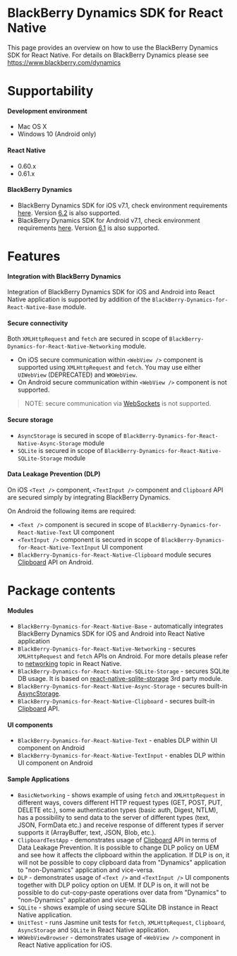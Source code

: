 # BlackBerry Dynamics SDK for React Native
This page provides an overview on how to use the BlackBerry Dynamics SDK for React Native. For details on BlackBerry Dynamics please see https://www.blackberry.com/dynamics

# Supportability
#### Development environment
 - Mac OS X
 - Windows 10 (Android only)
#### React Native
 - 0.60.x
 - 0.61.x
#### BlackBerry Dynamics
 - BlackBerry Dynamics SDK for iOS v7.1, check environment requirements [here](https://docs.blackberry.com/en/development-tools/blackberry-dynamics-sdk-ios). Version [6.2](https://docs.blackberry.com/en/development-tools/blackberry-dynamics-sdk-ios/6_2) is also supported.
 - BlackBerry Dynamics SDK for Android v7.1, check environment requirements [here](https://docs.blackberry.com/en/development-tools/blackberry-dynamics-sdk-android). Version [6.1](https://docs.blackberry.com/en/development-tools/blackberry-dynamics-sdk-android/6_1) is also supported.

# Features
#### Integration with BlackBerry Dynamics
Integration of BlackBerry Dynamics SDK for iOS and Android into React Native application is supported by addition of the `BlackBerry-Dynamics-for-React-Native-Base` module.
#### Secure connectivity
Both `XMLHttpRequest` and `fetch` are secured in scope of `BlackBerry-Dynamics-for-React-Native-Networking` module.

- On iOS secure communication within `<WebView />` component is supported using `XMLHttpRequest` and `fetch`. You may use either `UIWebView` (DEPRECATED) and `WKWebView`. 
- On Android secure communication within `<WebView />` component is not supported.

> NOTE: secure communication via [WebSockets](https://facebook.github.io/react-native/docs/network#websocket-support) is not supported.
#### Secure storage
 - `AsyncStorage` is secured in scope of `BlackBerry-Dynamics-for-React-Native-Async-Storage` module
 - `SQLite` is secured in scope of `BlackBerry-Dynamics-for-React-Native-SQLite-Storage` module
#### Data Leakage Prevention (DLP)
On iOS `<Text />` component, `<TextInput />` component and `Clipboard` API are secured simply by integrating BlackBerry Dynamics. 

On Android the following items are required:

 - `<Text />` component is secured in scope of `BlackBerry-Dynamics-for-React-Native-Text` UI component
 - `<TextInput />` component is secured in scope of `BlackBerry-Dynamics-for-React-Native-TextInput` UI component
 - `BlackBerry-Dynamics-for-React-Native-Clipboard` module secures [Clipboard](https://facebook.github.io/react-native/docs/clipboard) API on Android.

# Package contents
#### Modules
- `BlackBerry-Dynamics-for-React-Native-Base` - automatically integrates BlackBerry Dynamics SDK for iOS and Android into React Native application
- `BlackBerry-Dynamics-for-React-Native-Networking` - secures `XMLHttpRequest` and `fetch` APIs on Android. For more details please refer to [networking](https://facebook.github.io/react-native/docs/network) topic in React Native.
- `BlackBerry-Dynamics-for-React-Native-SQLite-Storage` - secures SQLite DB usage. It is based on [react-native-sqlite-storage](https://github.com/andpor/react-native-sqlite-storage) 3rd party module.
- `BlackBerry-Dynamics-for-React-Native-Async-Storage` - secures built-in [AsyncStorage](https://facebook.github.io/react-native/docs/asyncstorage#docsNav).
- `BlackBerry-Dynamics-for-React-Native-Clipboard` - secures built-in [Clipboard](https://facebook.github.io/react-native/docs/clipboard) API.

#### UI components
- `BlackBerry-Dynamics-for-React-Native-Text` - enables DLP within [<Text />](https://facebook.github.io/react-native/docs/text#docsNav) UI component on Android
- `BlackBerry-Dynamics-for-React-Native-TextInput` - enables DLP within [<TextInput />](https://facebook.github.io/react-native/docs/textinput#docsNav) UI component on Android

#### Sample Applications
- `BasicNetworking` - shows example of using `fetch` and `XMLHttpRequest` in different ways, covers different HTTP request types (GET, POST, PUT, DELETE etc.), some authentication types (basic auth, Digest, NTLM), has a possibility to send data to the server of different types (text, JSON, FormData etc.) and receive response of different types if server supports it (ArrayBuffer, text, JSON, Blob, etc.).
- `ClipboardTestApp` - demonstrates usage of [Clipboard](https://facebook.github.io/react-native/docs/clipboard) API in terms of Data Leakage Prevention. It is possible to change DLP policy on UEM and see how it affects the clipboard within the application. If DLP is on, it will not be possible to copy clipboard data from "Dynamics" application to "non-Dynamics" application and vice-versa.
- `DLP` - demonstrates usage of `<Text />` and `<TextInput />` UI components together with DLP policy option on UEM. If DLP is on, it will not be possible to do cut-copy-paste operations over data from "Dynamics" to "non-Dynamics" application and vice-versa.
- `SQLite` - shows example of using secure SQLite DB instance in React Native application.
- `UnitTest` - runs Jasmine unit tests for `fetch`, `XMLHttpRequest`, `Clipboard`, `AsyncStorage` and `SQLite` in React Native application.
- `WKWebViewBrowser` - demonstrates usage of `<WebView />` component in React Native application for iOS.

